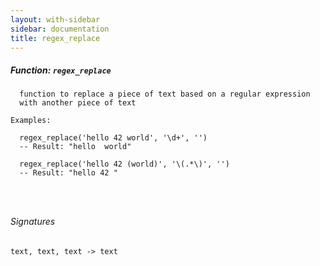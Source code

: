 ```yaml
---
layout: with-sidebar
sidebar: documentation
title: regex_replace
---
```


##### Function: `regex_replace`
```
  function to replace a piece of text based on a regular expression
  with another piece of text

Examples:

  regex_replace('hello 42 world', '\d+', '')
  -- Result: "hello  world"

  regex_replace('hello 42 (world)', '\(.*\)', '')
  -- Result: "hello 42 "




```

###### Signatures
    text, text, text -> text

